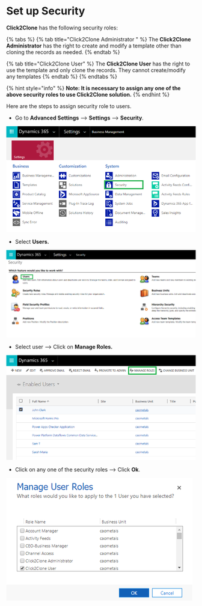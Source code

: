 # Set up Security

**Click2Clone** has the following security roles:

{% tabs %}
{% tab title="Click2Clone Administrator " %}
The **Click2Clone Administrator** has the right to create and modify a template other than cloning the records as needed.
{% endtab %}

{% tab title="Click2Clone User" %}
The **Click2Clone User** has the right to use the template and only clone the records. They cannot create/modify any templates
{% endtab %}
{% endtabs %}

{% hint style="info" %}
**Note: It is necessary to assign any one of the above security roles to use Click2Clone solution.**
{% endhint %}

Here are the steps to assign security role to users.

* Go to **Advanced Settings** --> **Settings** --> **Security**.

![](<../../.gitbook/assets/a (2).png>)

* Select **Users.**

![](<../../.gitbook/assets/b (8).png>)

* Select user --> Click on **Manage Roles.**

![](<../../.gitbook/assets/c (3).png>)

* Click on any one of the security roles --> Click **Ok**.

![](<../../.gitbook/assets/d (5).png>)
